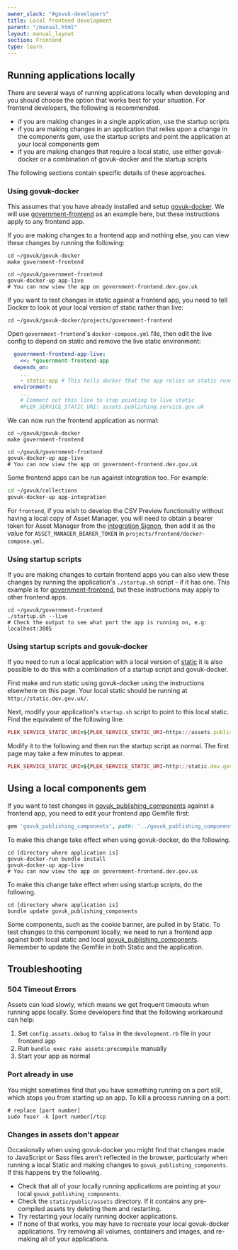 ```yaml
---
owner_slack: "#govuk-developers"
title: Local frontend development
parent: "/manual.html"
layout: manual_layout
section: Frontend
type: learn
---
```


## Running applications locally

There are several ways of running applications locally when developing and you should choose the option that works best for your situation. For frontend developers, the following is recommended.

- if you are making changes in a single application, use the startup scripts
- if you are making changes in an application that relies upon a change in the components gem, use the startup scripts and point the application at your local components gem
- if you are making changes that require a local static, use either govuk-docker or a combination of govuk-docker and the startup scripts

The following sections contain specific details of these approaches.

### Using govuk-docker

This assumes that you have already installed and setup [govuk-docker]. We will use [government-frontend] as an example here, but these instructions apply to any frontend app.

If you are making changes to a frontend app and nothing else, you can view these changes by running the following:

```shell
cd ~/govuk/govuk-docker
make government-frontend

cd ~/govuk/government-frontend
govuk-docker-up app-live
# You can now view the app on government-frontend.dev.gov.uk
```

If you want to test changes in static against a frontend app, you need to tell Docker to look at your local version of static rather than live:

```shell
cd ~/govuk/govuk-docker/projects/government-frontend
```

Open `government-frontend`'s `docker-compose.yml` file, then edit the live config to depend on static and remove the live static environment:

```yaml
  government-frontend-app-live:
    <<: *government-frontend-app
  depends_on:
    ...
    - static-app # This tells docker that the app relies on static running locally
  environment:
    ...
    # Comment out this line to stop pointing to live static
    #PLEK_SERVICE_STATIC_URI: assets.publishing.service.gov.uk
```

We can now run the frontend application as normal:

```shell
cd ~/govuk/govuk-docker
make government-frontend

cd ~/govuk/government-frontend
govuk-docker-up app-live
# You can now view the app on government-frontend.dev.gov.uk
```

Some frontend apps can be run against integration too. For example:

```sh
cd ~/govuk/collections
govuk-docker-up app-integration
```

For `frontend`, if you wish to develop the CSV Preview functionality without having a local copy of Asset Manager, you will need to obtain a bearer token for Asset Manager from the [integration Signon](https://signon.integration.publishing.service.gov.uk/api_users), then add it as the value for `ASSET_MANAGER_BEARER_TOKEN` in `projects/frontend/docker-compose.yml`.

### Using startup scripts

If you are making changes to certain frontend apps you can also view these changes by running the application's `./startup.sh` script - if it has one. This example is for [government-frontend], but these instructions may apply to other frontend apps.

```shell
cd ~/govuk/government-frontend
./startup.sh --live
# Check the output to see what port the app is running on, e.g: localhost:3005
```

### Using startup scripts and govuk-docker

If you need to run a local application with a local version of [static] it is also possible to do this with a combination of a startup script and govuk-docker.

First make and run static using govuk-docker using the instructions elsewhere on this page. Your local static should be running at `http://static.dev.gov.uk/`.

Next, modify your application's `startup.sh` script to point to this local static. Find the equivalent of the following line:

```ruby
PLEK_SERVICE_STATIC_URI=${PLEK_SERVICE_STATIC_URI-https://assets.publishing.service.gov.uk}
```

Modify it to the following and then run the startup script as normal. The first page may take a few minutes to appear.

```ruby
PLEK_SERVICE_STATIC_URI=${PLEK_SERVICE_STATIC_URI-http://static.dev.gov.uk}
```

## Using a local components gem

If you want to test changes in [govuk_publishing_components] against a frontend app, you need to edit your frontend app Gemfile first:

```ruby
gem 'govuk_publishing_components', path: '../govuk_publishing_components'
```

To make this change take effect when using govuk-docker, do the following.

```shell
cd [directory where application is]
govuk-docker-run bundle install
govuk-docker-up app-live
# You can now view the app on government-frontend.dev.gov.uk
```

To make this change take effect when using startup scripts, do the following.

```shell
cd [directory where application is]
bundle update govuk_publishing_components
```

Some components, such as the cookie banner, are pulled in by Static. To test changes to this component locally, we need to run a frontend app against both local static and local [govuk_publishing_components]. Remember to update the Gemfile in both Static and the application.

## Troubleshooting

### 504 Timeout Errors

Assets can load slowly, which means we get frequent timeouts when running apps locally. Some developers find that the following workaround can help:

1. Set `config.assets.debug` to `false` in the `development.rb` file in your frontend app
1. Run `bundle exec rake assets:precompile` manually
1. Start your app as normal

### Port already in use

You might sometimes find that you have something running on a port still, which stops you from starting up an app. To kill a process running on a port:

```shell
# replace [port number]
sudo fuser -k [port number]/tcp
```

[govuk_app_config]: https://github.com/alphagov/govuk_app_config
[frontend]: https://github.com/alphagov/frontend
[static]: https://github.com/alphagov/static
[govuk_publishing_components]: https://github.com/alphagov/govuk_publishing_components
[government-frontend]: https://github.com/alphagov/government-frontend
[govuk-docker]: https://github.com/alphagov/govuk-docker/blob/master/README.md

### Changes in assets don't appear

Occasionally when using govuk-docker you might find that changes made to JavaScript or Sass files aren't reflected in the browser, particularly when running a local Static and making changes to `govuk_publishing_components`. If this happens try the following.

- Check that all of your locally running applications are pointing at your local `govuk_publishing_components`.
- Check the `static/public/assets` directory. If it contains any pre-compiled assets try deleting them and restarting.
- Try restarting your locally running docker applications.
- If none of that works, you may have to recreate your local govuk-docker applications. Try removing all volumes, containers and images, and re-making all of your applications.
